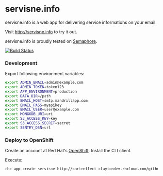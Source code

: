 servisne.info
=============

servisne.info is a web app for delivering service informations on your email.

Visit http://servisne.info to try it out.

servisne.info is proudly tested on [Semaphore](https://semaphoreapp.com/strika/servisne-info).

[![Build
Status](https://semaphoreapp.com/api/v1/projects/f451e93c-2dfe-4f5e-bc2f-1b481f9cab9c/196908/badge.png)](https://semaphoreapp.com)

### Development

Export following environment variables:

```bash
export ADMIN_EMAIL=admin@example.com
export ADMIN_TOKEN=token123
export APP_ENVIRONMENT=production
export DATA_DIR=/path
export EMAIL_HOST=smtp.mandrillapp.com
export EMAIL_PASS=myapikey
export EMAIL_USER=user@example.com
export MONGODB_URI=uri
export S3_ACCESS_KEY=key
export S3_ACCESS_SECRET=secret
export SENTRY_DSN=url
```

### Deploy to OpenShift

Create an account at Red Hat's [OpenShift](https://openshift.redhat.com). Install the CLI client.

Execute:
```bash
rhc app create servisne http://cartreflect-claytondev.rhcloud.com/github/openshift-cartridges/clojure-cartridge --from-code https://github.com/strika/servisne.info.git
```
